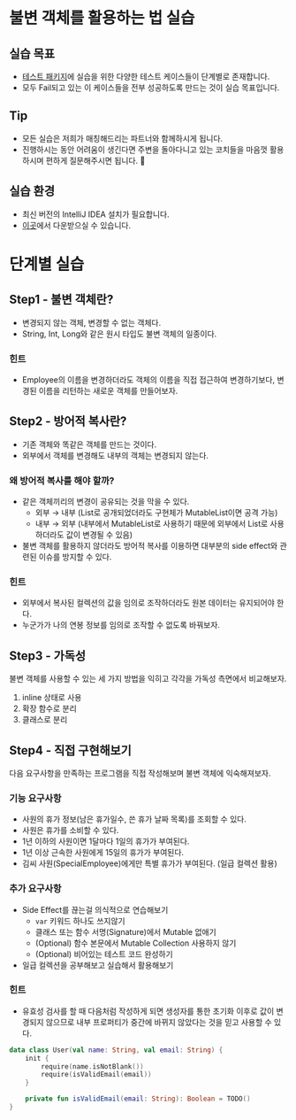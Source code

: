 # 불변 객체를 활용하는 법 실습

## 실습 목표

- [​테스트 패키지](https://github.com/next-step/edu-concert-immutable/tree/main/src/test/kotlin/camp/nextstep/edu/immutable)에 실습을 위한 다양한 테스트 케이스들이 단계별로 존재합니다.
- 모두 Fail되고 있는 이 케이스들을 전부 성공하도록 만드는 것이 실습 목표입니다.

## Tip

- 모든 실습은 저희가 매칭해드리는 파트너와 함께하시게 됩니다.
- 진행하시는 동안 어려움이 생긴다면 주변을 돌아다니고 있는 코치들을 마음껏 활용하시며 편하게 질문해주시면 됩니다. 🙂

## 실습 환경

- 최신 버전의 IntelliJ IDEA 설치가 필요합니다.
- [이곳](https://www.jetbrains.com/ko-kr/idea/download/#section=mac)에서 다운받으실 수 있습니다.

# 단계별 실습

## Step1 - 불변 객체란?

- 변경되지 않는 객체, 변경할 수 없는 객체다.
- String, Int, Long와 같은 원시 타입도 불변 객체의 일종이다.

### 힌트

- Employee의 이름을 변경하더라도 객체의 이름을 직접 접근하여 변경하기보다, 변경된 이름을 리턴하는 새로운 객체를 만들어보자.

## Step2 - 방어적 복사란?

- 기존 객체와 똑같은 객체를 만드는 것이다.
- 외부에서 객체를 변경해도 내부의 객체는 변경되지 않는다.

### 왜 방어적 복사를 해야 할까?

- 같은 객체끼리의 변경이 공유되는 것을 막을 수 있다.
  - 외부 → 내부 (List로 공개되었더라도 구현체가 MutableList이면 공격 가능)
  - 내부 → 외부 (내부에서 MutableList로 사용하기 때문에 외부에서 List로 사용하더라도 값이 변경될 수 있음)
- 불변 객체를 활용하지 않더라도 방어적 복사를 이용하면 대부분의 side effect와 관련된 이슈를 방지할 수 있다.

### 힌트

- 외부에서 복사된 컬렉션의 값을 임의로 조작하더라도 원본 데이터는 유지되어야 한다.
- 누군가가 나의 연봉 정보를 임의로 조작할 수 없도록 바꿔보자.

## Step3 - 가독성

불변 객체를 사용할 수 있는 세 가지 방법을 익히고 각각을 가독성 측면에서 비교해보자.

1. inline 상태로 사용
2. 확장 함수로 분리
3. 클래스로 분리

## Step4 - 직접 구현해보기

다음 요구사항을 만족하는 프로그램을 직접 작성해보며 불변 객체에 익숙해져보자.

### 기능 요구사항

- 사원의 휴가 정보(남은 휴가일수, 쓴 휴가 날짜 목록)를 조회할 수 있다.
- 사원은 휴가를 소비할 수 있다.
- 1년 이하의 사원이면 1달마다 1일의 휴가가 부여된다.
- 1년 이상 근속한 사원에게 15일의 휴가가 부여된다.
- 김씨 사원(SpecialEmployee)에게만 특별 휴가가 부여된다. (일급 컬렉션 활용)

### 추가 요구사항

- Side Effect를 끊는걸 의식적으로 연습해보기
    - `var` 키워드 하나도 쓰지않기
    - 클래스 또는 함수 서명(Signature)에서 Mutable 없애기
    - (Optional) 함수 본문에서 Mutable Collection 사용하지 않기
    - (Optional) 비어있는 테스트 코드 완성하기
- 일급 컬렉션을 공부해보고 실습해서 활용해보기

### 힌트

- 유효성 검사를 할 때 다음처럼 작성하게 되면 생성자를 통한 초기화 이후로 값이 변경되지 않으므로 내부 프로퍼티가 중간에 바뀌지 않았다는 것을 믿고 사용할 수 있다.

```kotlin
data class User(val name: String, val email: String) {
    init {
        require(name.isNotBlank())
        require(isValidEmail(email))
    }

    private fun isValidEmail(email: String): Boolean = TODO()
}
```
